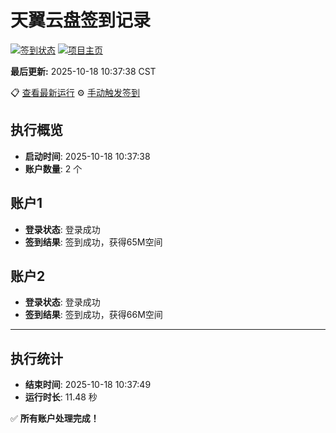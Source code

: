 # 天翼云盘签到记录

[![签到状态](https://github.com/xdrive5/cloud9/actions/workflows/main.yml/badge.svg)](https://github.com/xdrive5/cloud9/actions/workflows/main.yml) [![项目主页](https://img.shields.io/badge/GitHub-项目主页-blue?logo=github)](https://github.com/xdrive5/cloud9)

**最后更新:** 2025-10-18 10:37:38 CST

📋 [查看最新运行](https://github.com/xdrive5/cloud9/actions/runs/18609523945) ⚙️ [手动触发签到](https://github.com/xdrive5/cloud9/actions/workflows/main.yml)

## 执行概览
- **启动时间**: 2025-10-18 10:37:38
- **账户数量**: 2 个

## 账户1
- **登录状态**: 登录成功
- **签到结果**: 签到成功，获得65M空间

## 账户2
- **登录状态**: 登录成功
- **签到结果**: 签到成功，获得66M空间

---
## 执行统计
- **结束时间**: 2025-10-18 10:37:49
- **运行时长**: 11.48 秒

✅ **所有账户处理完成！**
